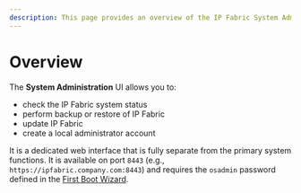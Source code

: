 ```yaml
---
description: This page provides an overview of the IP Fabric System Administration UI's features.
---
```


# Overview

The **System Administration** UI allows you to:

* check the IP Fabric system status
* perform backup or restore of IP Fabric
* update IP Fabric
* create a local administrator account

It is a dedicated web interface that is fully separate from the primary system
functions. It is available on port `8443` (e.g.,
`https://ipfabric.company.com:8443`) and requires the `osadmin` password defined
in the [First Boot Wizard](../../platform_first_steps/02-boot_wizard.md).
